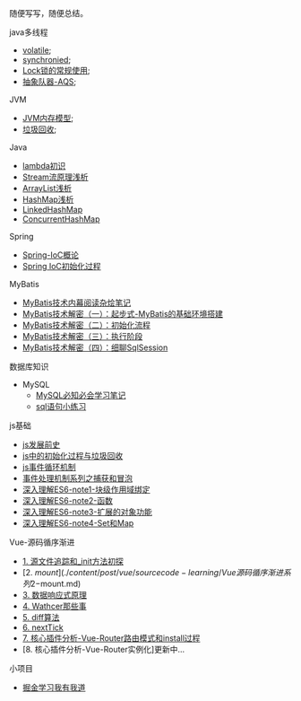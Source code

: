 随便写写，随便总结。

java多线程
- [volatile](./content/post/java/多线程/java多线程之volatile.md);
- [synchronied](./content/post/java/多线程/java多线程之synchronied`.md);
- [Lock锁的常规使用](./content/post/java/多线程/java多线程之Lock锁的常规使用.md);  
- [抽象队器-AQS](./content/post/java/多线程/java多线程之AQS.md); 

JVM
- [JVM内存模型](./content/post/java/JVM/JVM内存模型.md);
- [垃圾回收](./content/post/java/JVM/02-垃圾回收.md);

Java
- [lambda初识](./content/post/java/java基础/lambda初识.md) 
- [Stream流原理浅析](./content/post/java/Stream流原理浅析.md) 
- [ArrayList浅析](./content/post/java/java基础/ArrayList浅析.md) 
- [HashMap浅析](./content/post/java/java基础/HashMap浅析.md) 
- [LinkedHashMap](./content/post/java/java基础/learn-LinkedHashMap.md) 
- [ConcurrentHashMap](./content/post/java/java基础/learn-ConcurrentHashMap.md) 

Spring
- [Spring-IoC概论](./content/post/spring/Spring-IoC概论.md)
- [Spring IoC初始化过程](./content/post/spring/Spring-IoC初始化过程.md)

MyBatis
- [MyBatis技术内幕阅读杂烩笔记](./content/post/mybatis/MyBatis技术内幕阅读杂烩笔记.md)
- [MyBatis技术解密（一）：起步式-MyBatis的基础环境搭建](./content/post/mybatis/MyBatis技术解密（一）.md)
- [MyBatis技术解密（二）：初始化流程](./content/post/mybatis/MyBatis技术解密（二）.md)
- [MyBatis技术解密（三）：执行阶段](./content/post/mybatis/MyBatis技术解密（三）.md)
- [MyBatis技术解密（四）：细聊SqlSession](./content/post/mybatis/MyBatis技术解密（四）.md)

数据库知识
- MySQL
  - [MySQL必知必会学习笔记](./content/post/database/MySQL/MySQL必知必会学习笔记.md)
  - [sql语句小练习](./content/post/database/MySQL/sql练习.md)

js基础
- [js发展前史](./content/post/js/js发展前史.md)
- [js中的初始化过程与垃圾回收](./content/post/js/js中的初始化过程与垃圾回收.md)
- [js事件循环机制](./content/post/js/js事件循环机制.md)
- [事件处理机制系列之捕获和冒泡](./content/post/js/事件处理机制系列之捕获和冒泡.md)
- [深入理解ES6-note1-块级作用域绑定](./content/post/js/深入理解ES6-note1-块级作用域绑定.md)
- [深入理解ES6-note2-函数](./content/post/js/深入理解ES6-note2-函数.md)
- [深入理解ES6-note3-扩展的对象功能](./content/post/js/深入理解ES6-note3-扩展的对象功能.md)
- [深入理解ES6-note4-Set和Map](./content/post/js/深入理解ES6-note4-Set和Map.md)


Vue-源码循序渐进
- [1. 源文件追踪和_init方法初探](./content/post/vue/sourcecode-learning/Vue源码循序渐进系列1-源文件追踪和_init方法初探.md)
- [2. $mount](./content/post/vue/sourcecode-learning/Vue源码循序渐进系列2-$mount.md)
- [3. 数据响应式原理](./content/post/vue/sourcecode-learning/Vue源码循序渐进系列3-数据响应式原理.md)
- [4. Wathcer那些事](./content/post/vue/sourcecode-learning/Vue源码循序渐进系列4-Watcher那些事儿.md)
- [5. diff算法](./content/post/vue/sourcecode-learning/Vue源码循序渐进系列5-diff算法.md)
- [6. nextTick](./content/post/vue/sourcecode-learning/Vue源码循序渐进系列6-nextTick.md)
- [7. 核心插件分析-Vue-Router路由模式和install过程](./content/post/vue/vue-router/Vue-Router路由模式和install过程.md)
- [8. 核心插件分析-Vue-Router实例化]更新中...


  
小项目
  - [掘金学习我有我道](https://github.com/boykait/juejin-search-helper)
